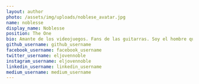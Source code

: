 ```yaml
---
layout: author
photo: /assets/img/uploads/noblese_avatar.jpg
name: noblesse
display_name: Noblesse
position: The One
bio: Amante de los videojuegos. Fans de las guitarras. Soy el hombre que será rey de los piratas
github_username: github_username
facebook_username: facebook_username
twitter_username: eljovennoble
instagram_username: eljovennoble
linkedin_username: linkedin_username
medium_username: medium_username
---
```


